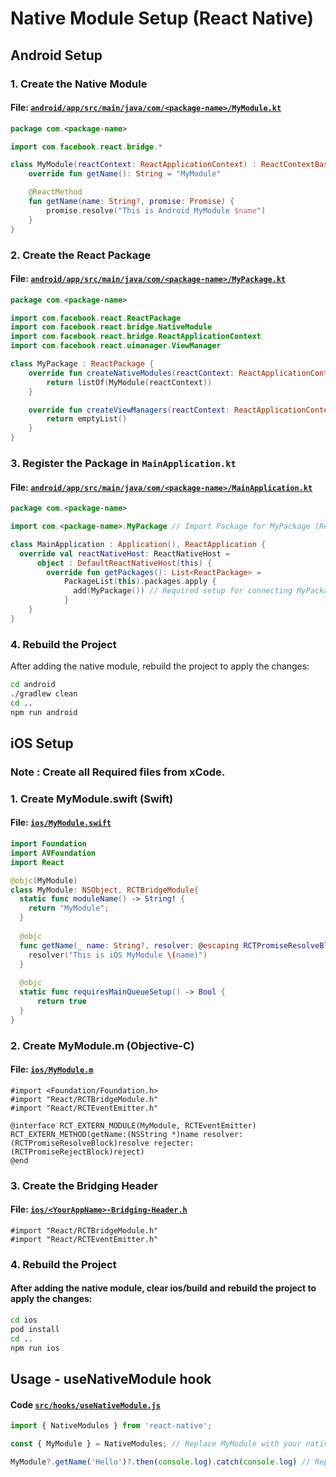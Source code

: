 # Native Module Setup (React Native)

## Android Setup 

### 1. Create the Native Module
#### **File:** [`android/app/src/main/java/com/<package-name>/MyModule.kt`](https://github.com/DharmikSonani/Native-Module-Setup/blob/main/android/app/src/main/java/com/%3Cpackage-name%3E/MyModule.kt)

```kotlin
package com.<package-name>

import com.facebook.react.bridge.*

class MyModule(reactContext: ReactApplicationContext) : ReactContextBaseJavaModule(reactContext) {
    override fun getName(): String = "MyModule"

    @ReactMethod
    fun getName(name: String?, promise: Promise) {
        promise.resolve("This is Android MyModule $name")
    }
}

```

### 2. Create the React Package
#### **File:** [`android/app/src/main/java/com/<package-name>/MyPackage.kt`](https://github.com/DharmikSonani/Native-Module-Setup/blob/main/android/app/src/main/java/com/%3Cpackage-name%3E/MyPackage.kt)

```kotlin
package com.<package-name>

import com.facebook.react.ReactPackage
import com.facebook.react.bridge.NativeModule
import com.facebook.react.bridge.ReactApplicationContext
import com.facebook.react.uimanager.ViewManager

class MyPackage : ReactPackage {
    override fun createNativeModules(reactContext: ReactApplicationContext): List<NativeModule> {
        return listOf(MyModule(reactContext))
    }

    override fun createViewManagers(reactContext: ReactApplicationContext): List<ViewManager<*, *>> {
        return emptyList()
    }
}
```

### 3. Register the Package in `MainApplication.kt`
#### **File:** [`android/app/src/main/java/com/<package-name>/MainApplication.kt`](https://github.com/DharmikSonani/Native-Module-Setup/blob/main/android/app/src/main/java/com/%3Cpackage-name%3E/MainApplication.kt)
```kotlin
package com.<package-name>

import com.<package-name>.MyPackage // Import Package for MyPackage (Required)

class MainApplication : Application(), ReactApplication {
  override val reactNativeHost: ReactNativeHost =
      object : DefaultReactNativeHost(this) {
        override fun getPackages(): List<ReactPackage> =
            PackageList(this).packages.apply {
              add(MyPackage()) // Required setup for connecting MyPackage with React Native (Required)
            }
    }
}
```

### 4. Rebuild the Project
After adding the native module, rebuild the project to apply the changes:

```sh
cd android
./gradlew clean 
cd ..
npm run android
```

## iOS Setup
### **Note** : Create all Required files from **xCode**.

### 1. Create MyModule.swift (Swift)
#### **File:** [`ios/MyModule.swift`](https://github.com/DharmikSonani/Native-Module-Setup/blob/main/ios/MyModule.swift)

```swift
import Foundation
import AVFoundation
import React

@objc(MyModule)
class MyModule: NSObject, RCTBridgeModule{
  static func moduleName() -> String! {
    return "MyModule";
  }
  
  @objc
  func getName(_ name: String?, resolver: @escaping RCTPromiseResolveBlock, rejecter: @escaping RCTPromiseRejectBlock) {
    resolver("This is iOS MyModule \(name)")
  }
  
  @objc
  static func requiresMainQueueSetup() -> Bool {
      return true
  }
}
```

### 2. Create MyModule.m (Objective-C)
#### **File:** [`ios/MyModule.m`](https://github.com/DharmikSonani/Native-Module-Setup/blob/main/ios/MyModule.m)

```objc
#import <Foundation/Foundation.h>
#import "React/RCTBridgeModule.h"
#import "React/RCTEventEmitter.h"

@interface RCT_EXTERN_MODULE(MyModule, RCTEventEmitter)
RCT_EXTERN_METHOD(getName:(NSString *)name resolver:(RCTPromiseResolveBlock)resolve rejecter:(RCTPromiseRejectBlock)reject)
@end
```

### 3. Create the Bridging Header
#### **File:** [`ios/<YourAppName>-Bridging-Header.h`](https://github.com/DharmikSonani/Native-Module-Setup/blob/main/ios/%3CYourAppName%3E-Bridging-Header.h)
```objc
#import "React/RCTBridgeModule.h"
#import "React/RCTEventEmitter.h"
```

### 4. Rebuild the Project
#### After adding the native module, clear ios/build and rebuild the project to apply the changes:

```sh
cd ios
pod install  
cd ..
npm run ios
```

## Usage - useNativeModule hook
#### Code [`src/hooks/useNativeModule.js`](https://github.com/DharmikSonani/Native-Module-Setup/blob/main/src/hooks/useNativeModule.js)

```javascript
import { NativeModules } from 'react-native';

const { MyModule } = NativeModules; // Replace MyModule with your native module

MyModule?.getName('Hello')?.then(console.log).catch(console.log) // Replace .getName('') with your Function
```